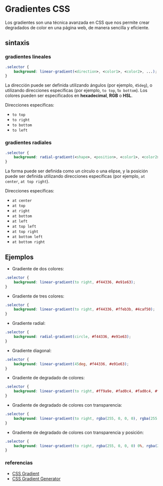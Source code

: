 # Gradientes CSS

Los gradientes son una técnica avanzada en CSS que nos permite crear degradados de color en una página web, de manera sencilla y eficiente.

## sintaxis

### gradientes lineales

```css
.selector {
    background: linear-gradient(<direction>, <color1>, <color2>, ...);
}
```

La dirección puede ser definida utilizando ángulos (por ejemplo, `45deg`), o utilizando direcciones específicas (por ejemplo, `to top`, t`o bottom`). Los colores pueden ser especificados en **hexadecimal**, **RGB** o **HSL**.

Direcciones específicas:

- `to top`
- `to right`
- `to bottom`
- `to left`

### gradientes radiales

```css
.selector {
    background: radial-gradient(<shape>, <position>, <color1>, <color2>, ...);
}
```

La forma puede ser definida como un círculo o una elipse, y la posición puede ser definida utilizando direcciones específicas (por ejemplo, `at center`, `at top right`).

Direcciones específicas:

- `at center`
- `at top`
- `at right`
- `at bottom`
- `at left`
- `at top left`
- `at top right`
- `at bottom left`
- `at bottom right`

## Ejemplos

- Gradiente de dos colores:

```css
.selector {
    background: linear-gradient(to right, #f44336, #e91e63);
}
```

- Gradiente de tres colores:

```css
.selector {
    background: linear-gradient(to right, #f44336, #ffeb3b, #4caf50);
}
```

- Gradiente radial:

```css
.selector {
    background: radial-gradient(circle, #f44336, #e91e63);
}
```

- Gradiente diagonal:

```css
.selector {
    background: linear-gradient(45deg, #f44336, #e91e63);
}
```

- Gradiente de degradado de colores:

```css
.selector {
    background: linear-gradient(to right, #ff9a9e, #fad0c4, #fad0c4, #ff9a9e);
}
```

- Gradiente de degradado de colores con transparencia:

```css
.selector {
    background: linear-gradient(to right, rgba(255, 0, 0, 0), rgba(255, 0, 0, 1));
}
```

- Gradiente de degradado de colores con transparencia y posición:

```css
.selector {
    background: linear-gradient(to right, rgba(255, 0, 0, 0) 0%, rgba(255, 0, 0, 1) 50%, rgba(255, 0, 0, 0) 100%);
}
```

### referencias

- [CSS Gradient](https://cssgradient.io/)
- [CSS Gradient Generator](https://www.colorzilla.com/gradient-editor/)
